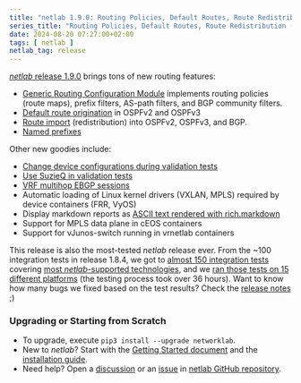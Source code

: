 ```yaml
---
title: "netlab 1.9.0: Routing Policies, Default Routes, Route Redistribution"
series_title: "Routing Policies, Default Routes, Route Redistribution (Release 1.9.0)"
date: 2024-08-20 07:27:00+02:00
tags: [ netlab ]
netlab_tag: release
---
```

[_netlab_ release 1.9.0](https://netlab.tools/release/1.9/) brings tons of new routing features:

* [Generic Routing Configuration Module](https://netlab.tools/module/routing/#generic-routing) implements routing policies (route maps), prefix filters, AS-path filters, and BGP community filters.
* [Default route origination](https://netlab.tools/module/ospf/#ospf-default) in OSPFv2 and OSPFv3
* [Route import](https://netlab.tools/module/routing_protocols/#routing-import) (redistribution) into OSPFv2, OSPFv3, and BGP.
* [Named prefixes](https://netlab.tools/prefix/#named-prefixes)

Other new goodies include:
<!--more-->
* [Change device configurations during validation tests](https://netlab.tools/topology/validate/#validate-config)
* [Use SuzieQ in validation tests](https://netlab.tools/topology/validate/#validate-suzieq)
* [VRF multihop EBGP sessions](https://netlab.tools/plugins/ebgp.multihop/#plugin-ebgp-multihop)
* Automatic loading of Linux kernel drivers (VXLAN, MPLS) required by device containers (FRR, VyOS)
* Display markdown reports as [ASCII text rendered with rich.markdown](https://netlab.tools/netlab/report/)
* Support for MPLS data plane in cEOS containers
* Support for vJunos-switch running in vrnetlab containers

This release is also the most-tested _netlab_ release ever. From the ~100 integration tests in release 1.8.4, we got to [almost 150 integration tests](https://github.com/ipspace/netlab/tree/dev/tests/integration) covering [most _netlab_-supported technologies](https://netlab.tools/module-reference/), and we [ran those tests on 15 different platforms](https://release.netlab.tools/) (the testing process took over 36 hours). Want to know how many bugs we fixed based on the test results? Check the [release notes](https://netlab.tools/release/1.9/#release-1-9-0) ;)

### Upgrading or Starting from Scratch

* To upgrade, execute `pip3 install --upgrade networklab`.
* New to *netlab*? Start with the [Getting Started document](https://netlab.tools/tutorials/) and the [installation guide](https://netlab.tools/install/).
* Need help? Open a [discussion](https://github.com/ipspace/netlab/discussions) or an [issue](https://github.com/ipspace/netlab/issues) in [netlab GitHub repository](https://github.com/ipspace/netlab).
